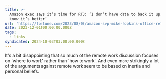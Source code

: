 ```yaml
---
title: >-
  Amazon exec says it’s time for RTO: ‘I don’t have data to back it up, but I
  know it’s better’
url: 'https://fortune.com/2023/08/03/amazon-svp-mike-hopkins-office-return/'
date: 2023-12-01T00:00:00.000Z
tags:
  - links
syndicated: 2024-10-03T03:00:00.000Z
---
```


It's a bit disappointing that so much of the remote work discussion focuses on 'where to work' rather than 'how to work'. And even more strikingly a lot of the arguments against remote work seem to be based on inertia and personal beliefs.
